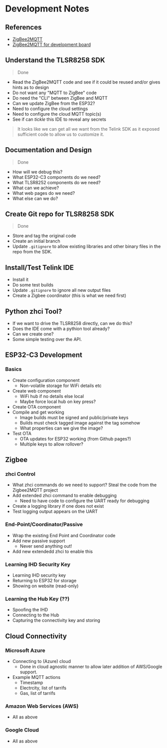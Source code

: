 # Development Notes

## References
- [ZigBee2MQTT]
- [ZigBee2MQTT for development board]

## Understand the TLSR8258 SDK
> Done
- Read the ZigBee2MQTT code and see if it could be reused and/or gives hints as
  to design
- Do not want any "MQTT to ZigBee" code
- Do need the "CLI" between ZigBee and MQTT
- Can we update ZigBee from the ESP32?
- Need to configure the cloud settings
- Need to configure the cloud MQTT topic(s)
- See if can _tickle_ this IDE to reveal any secrets

> It looks like we can get all we want from the Telink SDK as it exposed sufficient code to allow us to customize it.

## Documentation and Design
> Done
- How will we debug this?
- What ESP32-C3 components do we need?
- What TLSR8252 components do we need?
- What can we achieve?
- What web pages do we need?
- What else can we do?

## Create Git repo for TLSR8258 SDK
> Done
- Store and tag the original code
- Create an initial branch
- Update `.gitignore` to allow existing libraries and other binary files in the repo from the SDK.

## Install/Test Telink IDE
- Install it
- Do some test builds
- Update `.gitignore` to ignore all new output files
- Create a Zigbee coordinator (this is what we need first)

## Python zhci Tool?
- If we want to drive the TLSR8258 directly, can we do this?
- Does the IDE come with a pythion tool already?
- Can we create one?
- Some simple testing over the API.

## ESP32-C3 Development

### Basics
- Create configuration component
  - Non-volatile storage for WiFi details etc
- Create web component
  - WiFi hub if no details else local
  - Maybe force local hub on key press?
- Create OTA component
- Compile and get working
  - Image builds must be signed and public/private keys
  - Builds must check tagged image against the tag somehow
  - What properties can we give the image?
- Test OTA
  - OTA updates for ESP32 working (from Github pages?)
  - Multiple keys to allow rollover?

## Zigbee
### zhci Control
- What zhci commands do we need to support?  Steal the code from the Zigbee2MQTT project
- Add extended zhci command to enable debugging
  - Need to have code to configure the UART ready for debugging
- Create a logging library if one does not exist
- Test logging output appears on the UART

### End-Point/Coordinator/Passive
- Wrap the existing End Point and Coordinator code
- Add new passive support
  - Never send anything out!
- Add new extendedd zhci to enable this

### Learning IHD Security Key
- Learning IHD security key
- Returning to ESP32 for storage
- Showing on website (read-only)

### Learning the Hub Key (??)
- Spoofing the IHD
- Connecting to the Hub
- Capturing the connectivity key and storing

## Cloud Connectivity
### Microsoft Azure
- Connecting to (Azure) cloud
  - Done in cloud agnostic manner to allow later addition of AWS/Google
    support.
- Example MQTT actions
  - Timestamp
  - Electrcity, list of tarrifs
  - Gas, list of tarrifs

### Amazon Web Services (AWS)
- All as above

### Google Cloud
- All as above

[ZigBee2MQTT]: https://www.zigbee2mqtt.io/
[ZigBee2MQTT for development board]: https://github.com/Xinyuan-LilyGO/T-ZigBee